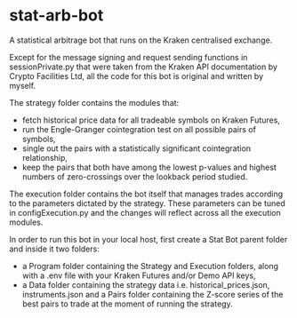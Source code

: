 # stat-arb-bot
A statistical arbitrage bot that runs on the Kraken centralised exchange.

Except for the message signing and request sending functions in sessionPrivate.py that were taken from the Kraken API documentation by Crypto Facilities Ltd, all the code for this bot is original and written by myself.

The strategy folder contains the modules that:
- fetch historical price data for all tradeable symbols on Kraken Futures,
- run the Engle-Granger cointegration test on all possible pairs of symbols,
- single out the pairs with a statistically significant cointegration relationship,
- keep the pairs that both have among the lowest p-values and highest numbers of zero-crossings over the lookback period studied.

The execution folder contains the bot itself that manages trades according to the parameters dictated by the strategy. These parameters can be tuned in configExecution.py and the changes will reflect across all the execution modules. 

In order to run this bot in your local host, first create a Stat Bot parent folder and inside it two folders: 
- a Program folder containing the Strategy and Execution folders, along with a .env file with your Kraken Futures and/or Demo API keys,
- a Data folder containing the strategy data i.e. historical_prices.json, instruments.json and a Pairs folder containing the Z-score series of the best pairs to trade at the moment of running the strategy.
